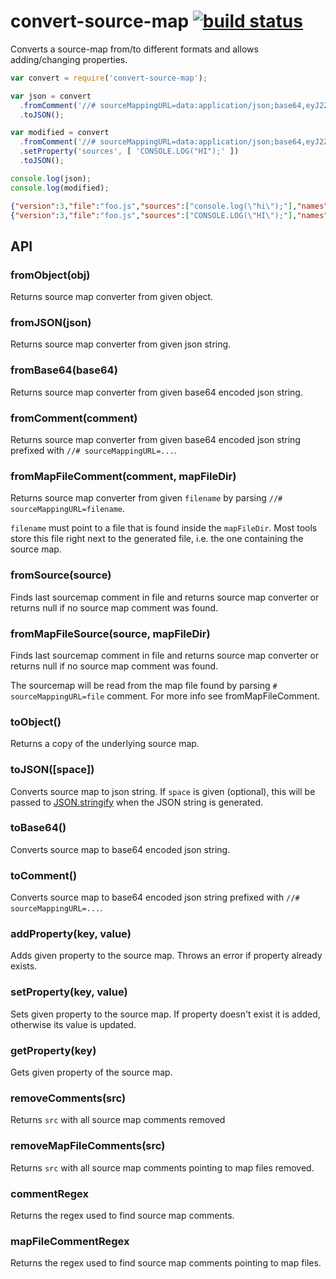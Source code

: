 # convert-source-map [![build status](https://secure.travis-ci.org/thlorenz/convert-source-map.png)](http://travis-ci.org/thlorenz/convert-source-map)

Converts a source-map from/to  different formats and allows adding/changing properties.

```js
var convert = require('convert-source-map');

var json = convert
  .fromComment('//# sourceMappingURL=data:application/json;base64,eyJ2ZXJzaW9uIjozLCJmaWxlIjoiZm9vLmpzIiwic291cmNlcyI6WyJjb25zb2xlLmxvZyhcImhpXCIpOyJdLCJuYW1lcyI6W10sIm1hcHBpbmdzIjoiQUFBQSIsInNvdXJjZVJvb3QiOiIvIn0=')
  .toJSON();

var modified = convert
  .fromComment('//# sourceMappingURL=data:application/json;base64,eyJ2ZXJzaW9uIjozLCJmaWxlIjoiZm9vLmpzIiwic291cmNlcyI6WyJjb25zb2xlLmxvZyhcImhpXCIpOyJdLCJuYW1lcyI6W10sIm1hcHBpbmdzIjoiQUFBQSIsInNvdXJjZVJvb3QiOiIvIn0=')
  .setProperty('sources', [ 'CONSOLE.LOG("HI");' ])
  .toJSON();

console.log(json);
console.log(modified);
```

```json
{"version":3,"file":"foo.js","sources":["console.log(\"hi\");"],"names":[],"mappings":"AAAA","sourceRoot":"/"}
{"version":3,"file":"foo.js","sources":["CONSOLE.LOG(\"HI\");"],"names":[],"mappings":"AAAA","sourceRoot":"/"}
```

## API

### fromObject(obj)

Returns source map converter from given object.

### fromJSON(json)

Returns source map converter from given json string.

### fromBase64(base64)

Returns source map converter from given base64 encoded json string.

### fromComment(comment)

Returns source map converter from given base64 encoded json string prefixed with `//# sourceMappingURL=...`.

### fromMapFileComment(comment, mapFileDir)

Returns source map converter from given `filename` by parsing `//# sourceMappingURL=filename`.

`filename` must point to a file that is found inside the `mapFileDir`. Most tools store this file right next to the
generated file, i.e. the one containing the source map.

### fromSource(source)

Finds last sourcemap comment in file and returns source map converter or returns null if no source map comment was
found.

### fromMapFileSource(source, mapFileDir)

Finds last sourcemap comment in file and returns source map converter or returns null if no source map comment was
found.

The sourcemap will be read from the map file found by parsing `# sourceMappingURL=file` comment. For more info see
fromMapFileComment.

### toObject()

Returns a copy of the underlying source map.

### toJSON([space])

Converts source map to json string. If `space` is given (optional), this will be passed to
[JSON.stringify](https://developer.mozilla.org/en-US/docs/JavaScript/Reference/Global_Objects/JSON/stringify) when the
JSON string is generated.

### toBase64()

Converts source map to base64 encoded json string.

### toComment()

Converts source map to base64 encoded json string prefixed with `//# sourceMappingURL=...`.

### addProperty(key, value)

Adds given property to the source map. Throws an error if property already exists.

### setProperty(key, value)

Sets given property to the source map. If property doesn't exist it is added, otherwise its value is updated.

### getProperty(key)

Gets given property of the source map.

### removeComments(src)

Returns `src` with all source map comments removed

### removeMapFileComments(src)

Returns `src` with all source map comments pointing to map files removed.

### commentRegex

Returns the regex used to find source map comments.

### mapFileCommentRegex

Returns the regex used to find source map comments pointing to map files.

